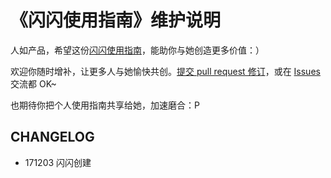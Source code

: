# 《闪闪使用指南》维护说明

人如产品，希望这份[闪闪使用指南](usage_ishanshan.md)，能助你与她创造更多价值：）


欢迎你随时增补，让更多人与她愉快共创。[提交 pull request 修订](https://guides.github.com/activities/forking/#making-changes)，或在 [Issues](https://github.com/ishanshan/ForFamily/issues) 交流都 OK~

也期待你把个人使用指南共享给她，加速磨合：P


## CHANGELOG 

- 171203 闪闪创建

